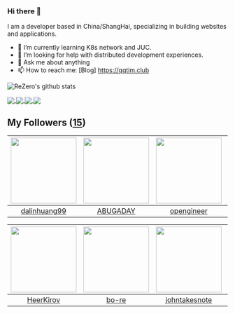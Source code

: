 ### Hi there 👋

  I am a developer based in China/ShangHai, specializing in building websites and applications.
  
  - 🌱 I’m currently learning K8s network and JUC.
  - 🤔 I’m looking for help with distributed development experiences.
  - 💬 Ask me about anything
  - 📫 How to reach me: [Blog] https://qqtim.club
  
  
  ![ReZero's github stats](https://github-readme-stats.vercel.app/api?username=rezeros&show_icons=true&title_color=fff&icon_color=79ff97&text_color=9f9f9f&bg_color=151515)
  
  
  <a href="https://github.com/rezeros">
<img align="center" src="https://github-readme-stats.vercel.app/api/top-langs/?username=rezeros&layout=compact" />
  </a>
  <a href="https://github.com/rezeros/zit">
<img align="center" src="https://github-readme-stats.vercel.app/api/pin/?username=rezeros&repo=zit&title_color=fff&icon_color=79ff97&text_color=9f9f9f&bg_color=151515" />
  </a>
  <a href="https://github.com/rezeros/zerobox">
<img align="center" src="https://github-readme-stats.vercel.app/api/pin/?username=rezeros&repo=zerobox&title_color=fff&icon_color=79ff97&text_color=9f9f9f&bg_color=151515" />
  </a>
  <a href="https://github.com/rezeros/leetcode">
<img align="center" src="https://github-readme-stats.vercel.app/api/pin/?username=rezeros&repo=leetcode&title_color=fff&icon_color=79ff97&text_color=9f9f9f&bg_color=151515" />
  </a>
 
  

## My Followers ([15](https://github.com/ReZeroS?tab=followers))

| <img src="https://avatars2.githubusercontent.com/u/6508763?v=4" width="150" height="150" /> | <img src="https://avatars1.githubusercontent.com/u/22606989?v=4" width="150" height="150" /> | <img src="https://avatars0.githubusercontent.com/u/32831059?v=4" width="150" height="150" /> | <img src="https://avatars1.githubusercontent.com/u/40146766?v=4" width="150" height="150" /> |
| :-----------------------------------------------------------------------------------------: | :------------------------------------------------------------------------------------------: | :------------------------------------------------------------------------------------------: | :------------------------------------------------------------------------------------------: |
|                       [dalinhuang99](https://github.com/dalinhuang99)                       |                            [ABUGADAY](https://github.com/ABUGADAY)                           |                          [opengineer](https://github.com/opengineer)                         |                        [ProgramCodes](https://github.com/ProgramCodes)                       |

| <img src="https://avatars2.githubusercontent.com/u/26834294?v=4" width="150" height="150" /> | <img src="https://avatars2.githubusercontent.com/u/47686772?v=4" width="150" height="150" /> | <img src="https://avatars3.githubusercontent.com/u/29314819?v=4" width="150" height="150" /> | <img src="https://avatars2.githubusercontent.com/u/28078734?v=4" width="150" height="150" /> |
| :------------------------------------------------------------------------------------------: | :------------------------------------------------------------------------------------------: | :------------------------------------------------------------------------------------------: | :------------------------------------------------------------------------------------------: |
|                           [HeerKirov](https://github.com/HeerKirov)                          |                               [bo-re](https://github.com/bo-re)                              |                       [johntakesnote](https://github.com/johntakesnote)                      |                            [nullbull](https://github.com/nullbull)                           |